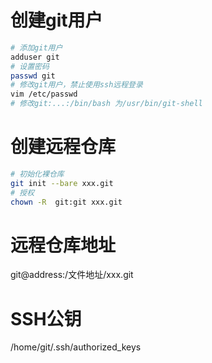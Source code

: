 # 创建git用户

```bash
# 添加git用户
adduser git
# 设置密码
passwd git
# 修改git用户，禁止使用ssh远程登录
vim /etc/passwd
# 修改git:...:/bin/bash 为/usr/bin/git-shell
```

# 创建远程仓库

```bash
# 初始化裸仓库
git init --bare xxx.git
# 授权
chown -R  git:git xxx.git
```

# 远程仓库地址

git@address:/文件地址/xxx.git

# SSH公钥

/home/git/.ssh/authorized_keys

